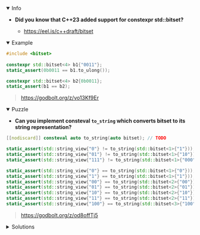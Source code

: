 <details open><summary>Info</summary><p>

* **Did you know that C++23 added support for constexpr std::bitset?**

  * https://eel.is/c++draft/bitset

</p></details><details open><summary>Example</summary><p>

```cpp
#include <bitset>
 
constexpr std::bitset<4> b1{"0011"};
static_assert(0b0011 == b1.to_ulong());

constexpr std::bitset<4> b2{0b0011};
static_assert(b1 == b2);
```

> https://godbolt.org/z/vo13Kf9Er

</p></details><details open><summary>Puzzle</summary><p>

* **Can you implement consteval `to_string` which converts bitset to its string representation?**

```cpp
[[nodiscard]] consteval auto to_string(auto bitset); // TODO

static_assert(std::string_view{"0"} != to_string(std::bitset<1>{"1"}));
static_assert(std::string_view{"01"} != to_string(std::bitset<1>{"10"}));
static_assert(std::string_view{"111"} != to_string(std::bitset<1>{"000"}));

static_assert(std::string_view{"0"} == to_string(std::bitset<1>{"0"}));
static_assert(std::string_view{"1"} == to_string(std::bitset<1>{"1"}));
static_assert(std::string_view{"00"} == to_string(std::bitset<2>{"00"}));
static_assert(std::string_view{"01"} == to_string(std::bitset<2>{"01"}));
static_assert(std::string_view{"10"} == to_string(std::bitset<2>{"10"}));
static_assert(std::string_view{"11"} == to_string(std::bitset<2>{"11"}));
static_assert(std::string_view{"100"} == to_string(std::bitset<3>{"100"}));
```

> https://godbolt.org/z/od8offTj5

</p></details><details><summary>Solutions</summary><p>

```cpp
[[nodiscard]] consteval auto to_string(auto bitset){ return bitset.to_string(); }; 
```
 
> https://godbolt.org/z/fvMcsrGW9


```cpp 
template<std::size_t ix>
[[nodiscard]] consteval auto to_string(std::bitset<ix> bitset, char (&&arr)[ix+1] = {}) {
    for (std::size_t i{}; i < bitset.size(); ++i)
        arr[i] = '0' + bitset.test(bitset.size() - 1 - i);
    return arr;
}
```

> https://godbolt.org/z/o51cY3bzh
